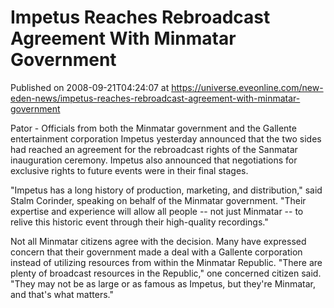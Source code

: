 # Impetus Reaches Rebroadcast Agreement With Minmatar Government
Published on 2008-09-21T04:24:07 at https://universe.eveonline.com/new-eden-news/impetus-reaches-rebroadcast-agreement-with-minmatar-government

Pator - Officials from both the Minmatar government and the Gallente entertainment corporation Impetus yesterday announced that the two sides had reached an agreement for the rebroadcast rights of the Sanmatar inauguration ceremony. Impetus also announced that negotiations for exclusive rights to future events were in their final stages.

"Impetus has a long history of production, marketing, and distribution," said Stalm Corinder, speaking on behalf of the Minmatar government. "Their expertise and experience will allow all people -- not just Minmatar -- to relive this historic event through their high-quality recordings."

Not all Minmatar citizens agree with the decision. Many have expressed concern that their government made a deal with a Gallente corporation instead of utilizing resources from within the Minmatar Republic. "There are plenty of broadcast resources in the Republic," one concerned citizen said. "They may not be as large or as famous as Impetus, but they're Minmatar, and that's what matters."
